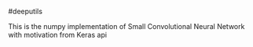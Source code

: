 #deeputils

This is the numpy implementation of Small Convolutional Neural Network with motivation from Keras api

